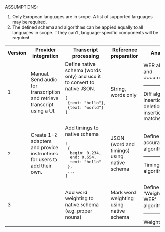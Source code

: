 ASSUMPTIONS:
1. Only European languages are in scope. A list of supported languages may be required. 
1. The defined schema and algorithms can be applied equally to all languages in scope. If they can't, language-specific components will be required.     

<table>
	<tr>
		<th>Version</th>
		<th>Provider integration</th>
		<th>Transcript processing</th>
		<th>Reference preparation</th>
		<th>Analysis</th>
		<th>Results</th>
	</tr>
	<tr>
		<td>1</td>
		<td>Manual. Send audio for transcription and retrieve transcript using a UI.</td>
		<td>Define native schema (words only) and use it to convert to native JSON. 
			<pre>
[
 {text: "hello"},
 {text: "world"}
]
			</pre>
		</td>
		<td>String, words only</td>
		<td>WER algorithm and documentation<hr>Diff algorithm: insertions, deletions, insertions and matches</td>
		<td>WER % per vendor<hr>Diff metrics and structured report</td>		
	</tr>
	<tr>
		<td>2</td>
		<td>Create 1-2 adapters and provide instructions for users to add their own.</td>
		<td>Add timings to native schema
			<pre>
[
 {
  begin: 0.234, 
  end: 0.654, 
  text: "hello"
 },
 ...
]
</pre>
		</td>
		<td>JSON (word and timings) using native schema</td>
		<td>Define timing accuracy algorithm<hr>Timings diff algorithm</td>
		<td>Average time deviation from reference?</td>
	</tr>
	<tr>
		<td>3</td>
		<td></td>
		<td>Add word weighting to native schema (e.g. proper nouns)</td>
		<td>Mark word weighting using native schema</td>
		<td>Define 'Weighted WER' algorithm<hr>Weighted diff</td>
		<td>Visualise results?</td>
	</tr>
